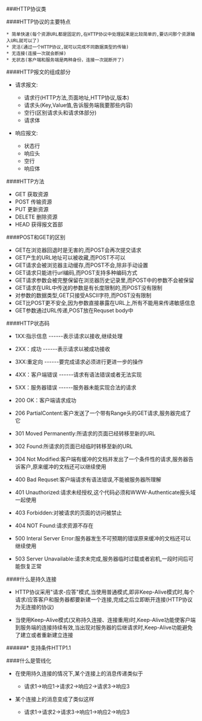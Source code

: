 ###HTTP协议类


####HTTP协议的主要特点
    
    * 简单快速(每个资源URL都是固定的,在HTTP协议中处理起来是比较简单的,要访问那个资源输入URL就可以了)
    * 灵活(通过一个HTTP协议,就可以完成不同数据类型的传输)
    * 无连接(连接一次就会断掉)
    * 无状态(客户端和服务端是两种身份，连接一次就断开了)


####HTTP报文的组成部分
    
* 请求报文:
            
    * 请求行(HTTP方法,页面地址,HTTP协议,版本)
    * 请求头(Key,Value值,告诉服务端我要那些内容)
    * 空行(区别请求头和请求体部分)
    * 请求体        
        
        
* 响应报文:

    * 状态行
    * 响应头
    * 空行
    * 响应体
    

####HTTP方法

 * GET    获取资源
 * POST   传输资源
 * PUT    更新资源
 * DELETE 删除资源
 * HEAD   获得报文首部

####POST和GET的区别

* GET在浏览器回退时是无害的,而POST会再次提交请求
* GET产生的URL地址可以被收藏,而POST不可以
* GET请求会被浏览器主动缓存,而POST不会,除非手动设置
* GET请求只能进行url编码,而POST支持多种编码方式
* GET请求参数会被完整保留在浏览器历史记录里,而POST中的参数不会被保留
* GET请求在URL中传送的参数是有长度限制的,而POST没有限制
* 对参数的数据类型,GET只接受ASCII字符,而POST没有限制
* GET比POST更不安全,因为参数直接暴露在URL上,所有不能用来传递敏感信息
* GET参数通过URL传递,POST放在Requset body中



####HTTP状态码

* 1XX:指示信息   ------表示请求以接收,继续处理
* 2XX：成功      ------表示请求以被成功接收
* 3XX:重定向     ------要完成请求必须进行更进一步的操作
* 4XX：客户端错误 ------请求有语法错误或者无法实现
* 5XX：服务器错误 ------服务器未能实现合法的请求



* 200 OK：客户端请求成功
* 206 PartialContent:客户发送了一个带有Range头的GET请求,服务器完成了它
* 301 Moved Permanently:所请求的页面已经转移至新的URL
* 302 Found:所请求的页面已经临时转移至新的URL
* 304 Not Modified:客户端有缓冲的文档并发出了一个条件性的请求,服务器告诉客户,原来缓冲的文档还可以继续使用
* 400 Bad Requset:客户端请求有语法错误,不能被服务器所理解
* 401 Unauthorized:请求未经授权,这个代码必须和WWW-Authenticate报头域一起使用
* 403 Forbidden:对被请求的页面的访问被禁止
* 404 NOT Found:请求资源不存在
* 500 Interal Server Error:服务器发生不可预期的错误原来缓冲的文档还可以继续使用
* 503 Server Unavailable:请求未完成,服务器临时过载或者宕机,一段时间后可能恢复正常

####什么是持久连接

* HTTP协议采用"请求-应答"模式,当使用普通模式,即非Keep-Alive模式时,每个请求/应答客户和服务器都要新建一个连接,完成之后立即断开连接(HTTP协议为无连接的协议)

* 当使用Keep-Alive模式(又称持久连接、连接重用)时,Keep-Alive功能使客户端到服务端的连接持续有效,当出现对服务器的后继请求时,Keep-Alive功能避免了建立或者重新建立连接

######* 支持条件HTTP1.1

####什么是管线化

* 在使用持久连接的情况下,某个连接上的消息传递类似于

    * 请求1->响应1->请求2->响应2->请求3->响应3

* 某个连接上的消息变成了类似这样

    * 请求1->请求2->请求3->响应1->响应2->响应3






